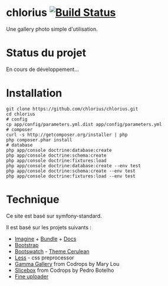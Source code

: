 chlorius [![Build Status](https://secure.travis-ci.org/chlorius/chlorius.png?branch=master)](http://travis-ci.org/chlorius/chlorius)
========

Une gallery photo simple d'utilisation.

# Status du projet

En cours de développement...

# Installation

    git clone https://github.com/chlorius/chlorius.git
    cd chlorius
    # config
    cp app/config/parameters.yml.dist app/config/parameters.yml
    # composer
    curl -s http://getcomposer.org/installer | php
    php composer.phar install
    # database
    php app/console doctrine:database:create
    php app/console doctrine:schema:create
    php app/console doctrine:fixtures:load
    php app/console doctrine:database:create --env test
    php app/console doctrine:schema:create --env test
    php app/console doctrine:fixtures:load --env test

# Technique

Ce site est basé sur symfony-standard.

Il est basé sur les projets suivants :

* [Imagine][1] + [Bundle][2] + [Docs][3]
* [Bootstrap][4]
* [Bootswatch][5] - [Theme Cerulean][6]
* [Less][7] - css preprocessor
* [Gamma Gallery][8] from Codrops by Mary Lou
* [Slicebox][9] from Codrops by Pedro Botelho
* [Fine uploader][10]

[1]: https://github.com/avalanche123/Imagine
[2]: https://github.com/avalanche123/AvalancheImagineBundle
[3]: http://imagine.readthedocs.org/en/latest/
[4]: http://twitter.github.com/bootstrap/
[5]: http://bootswatch.com/
[6]: http://bootswatch.com/cerulean/
[7]: http://lesscss.org/
[8]: http://tympanus.net/codrops/2012/11/06/gamma-gallery-a-responsive-image-gallery-experiment/
[9]: http://tympanus.net/codrops/2012/10/22/slicebox-revised/
[10]: http://fineuploader.com/
